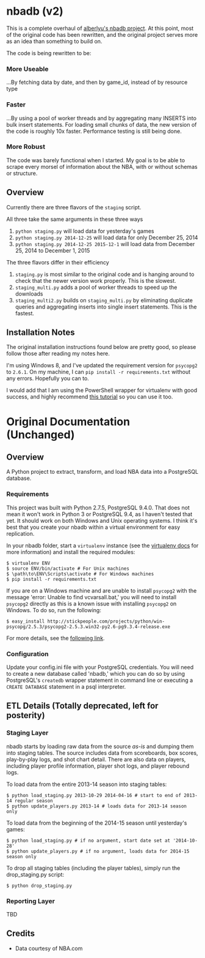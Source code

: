 # nbadb (v2)

This is a complete overhaul of [alberlyu's nbadb project](https://github.com/albertlyu/nbadb). At this point, most of the original code has been rewritten, and the original project serves more as an idea than something to build on.

The code is being rewritten to be:

### More Useable
...By fetching data by date, and then by game_id, instead of by resource type

### Faster
...By using a pool of worker threads and by aggregating many INSERTS into bulk insert statements. For loading small chunks of data, the new version of the code is roughly 10x faster. Performance testing is still being done.

### More Robust
The code was barely functional when I started. My goal is to be able to scrape every morsel of information about the NBA, with or without schemas or structure.


## Overview

Currently there are three flavors of the ```staging``` script.

All three take the same arguments in these three ways

1. ```python staging.py``` will load data for yesterday's games
2. ```python staging.py 2014-12-25``` will load data for only December 25, 2014
3. ```python staging.py 2014-12-25 2015-12-1``` will load data from December 25, 2014 to December 1, 2015

The three flavors differ in their efficiency
1. ```staging.py``` is most similar to the original code and is hanging around to check that the newer version work properly. This is the slowest.
2. ```staging_multi.py``` adds a pool of worker threads to speed up the downloads
3. ```staging_multi2.py``` builds on ```staging_multi.py``` by eliminating duplicate queries and aggregating inserts into single insert statements. This is the fastest.



## Installation Notes
The original installation instructions found below are pretty good, so please follow those after reading my notes here.

I'm using Windows 8, and I've updated the requirement version for ```psycopg2``` to ```2.6.1```. On my machine, I can ```pip install -r requirements.txt``` without any errors. Hopefully you can to.

I would add that I am using the PowerShell wrapper for virtualenv with good success, and highly recommend [this tutorial](http://www.tylerbutler.com/2012/05/how-to-install-python-pip-and-virtualenv-on-windows-with-powershell/) so you can use it too.





# Original Documentation (Unchanged)

## Overview
A Python project to extract, transform, and load NBA data into a PostgreSQL database.

### Requirements

This project was built with Python 2.7.5, PostgreSQL 9.4.0. That does not mean it won't work in Python 3 or PostgreSQL 9.4, as I haven't tested that yet. It should work on both Windows and Unix operating systems. I think it's best that you create your nbadb within a virtual environment for easy replication.

In your nbadb folder, start a ```virtualenv``` instance (see the [virtualenv docs](http://virtualenv.readthedocs.org/en/latest/virtualenv.html) for more information) and install the required modules:

```
$ virtualenv ENV
$ source ENV/bin/activate # For Unix machines
$ \path\to\ENV\Scripts\activate # For Windows machines
$ pip install -r requirements.txt
```

If you are on a Windows machine and are unable to install ```psycopg2``` with the message 'error: Unable to find vcvarsall.bat,' you will need to install ```psycopg2``` directly as this is a known issue with installing ```psycopg2``` on Windows. To do so, run the following:

```
$ easy_install http://stickpeople.com/projects/python/win-psycopg/2.5.3/psycopg2-2.5.3.win32-py2.6-pg9.3.4-release.exe
```

For more details, see the [following link](http://stackoverflow.com/questions/5382801/where-can-i-download-binary-eggs-with-psycopg2-for-windows/5383266#5383266).

### Configuration

Update your config.ini file with your PostgreSQL credentials. You will need to create a new database called 'nbadb,' which you can do so by using PostgreSQL's ```createdb``` wrapper statement in command line or executing a ```CREATE DATABASE``` statement in a psql interpreter.



## ETL Details (Totally deprecated, left for posterity)

### Staging Layer

nbadb starts by loading raw data from the source *as-is* and dumping them into staging tables. The source includes data from scoreboards, box scores, play-by-play logs, and shot chart detail. There are also data on players, including player profile information, player shot logs, and player rebound logs.

To load data from the entire 2013-14 season into staging tables:
```
$ python load_staging.py 2013-10-29 2014-04-16 # start to end of 2013-14 regular season
$ python update_players.py 2013-14 # loads data for 2013-14 season only
```

To load data from the beginning of the 2014-15 season until yesterday's games:
```
$ python load_staging.py # if no argument, start date set at '2014-10-28'
$ python update_players.py # if no argument, loads data for 2014-15 season only
```

To drop all staging tables (including the player tables), simply run the drop_staging.py script:
```
$ python drop_staging.py
```

### Reporting Layer

TBD

## Credits
- Data courtesy of NBA.com